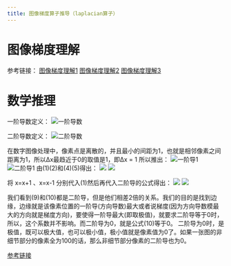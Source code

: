 ```yaml
---
title: 图像梯度算子推导（laplacian算子）
---
```

# 图像梯度理解
<!--more-->
参考链接：
[图像梯度理解1](https://blog.csdn.net/qq_36622009/article/details/102900447)
[图像梯度理解2](https://blog.csdn.net/saltriver/article/details/78987096)
[图像梯度理解3](https://blog.csdn.net/u011754972/article/details/121783295?utm_medium=distribute.pc_relevant.none-task-blog-2~default~baidujs_baidulandingword~default-5-121783295-blog-77775029.pc_relevant_default&spm=1001.2101.3001.4242.4&utm_relevant_index=8)

# 数学推理
一阶导数定义：
![一阶导数](https://s3.bmp.ovh/imgs/2022/06/02/20066692cad13396.jpg)

二阶导数定义：
![二阶导数](https://s3.bmp.ovh/imgs/2022/06/02/c33ba615e88030e9.jpg)

在数字图像处理中，像素点是离散的，并且最小的间距为1，也就是相邻像素之间距离为1，所以Δx最趋近于0的取值是1，即Δx = 1
所以推出：
![一阶导1](https://s3.bmp.ovh/imgs/2022/06/02/645338e2d28015d4.jpg)
![二阶导1](https://s3.bmp.ovh/imgs/2022/06/02/fa5e5e987d69b1c6.jpg)
由(1)(2)和(4)(5)得出：
![](https://s3.bmp.ovh/imgs/2022/06/02/7bc33b621e053118.jpg)
![](https://i.niupic.com/images/2022/06/02/a0fu.jpg)

将 x=x+1 、x=x-1 分别代入(1)然后再代入二阶导的公式得出：
![](https://i.niupic.com/images/2022/06/02/a0fy.jpg)
![](https://i.niupic.com/images/2022/06/02/a0fz.jpg)

我们看到(9)和(10)都是二阶导，但是他们相差2倍的关系。我们的目的是找到边缘，边缘就是该像素位置的一阶导(方向导数)最大或者说梯度(因为方向导数模最大的方向就是梯度方向)，要使得一阶导最大(即取极值)，就要求二阶导等于0时，所以，这个系数并不影响。而二阶导为0，就是公式(10)等于0。
二阶导为0时，是极值，既可以极大值，也可以极小值，极小值就是像素值为0了。如果一张图的非细节部分的像素全为100的话，那么非细节部分像素的二阶导也为0。




[参考链接](https://blog.csdn.net/u011754972/article/details/121783295?utm_medium=distribute.pc_relevant.none-task-blog-2~default~baidujs_baidulandingword~default-5-121783295-blog-77775029.pc_relevant_default&spm=1001.2101.3001.4242.4&utm_relevant_index=8)